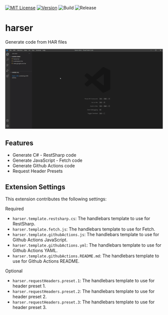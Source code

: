 [![MIT License](https://img.shields.io/github/license/danzelbel/harser)](https://github.com/danzelbel/harser/blob/master/LICENSE)
[![Version](https://vsmarketplacebadge.apphb.com/version/danzelbel.harser.svg)](https://marketplace.visualstudio.com/items?itemName=danzelbel.harser)
![Build](https://github.com/danzelbel/harser/workflows/build/badge.svg)
![Release](https://github.com/danzelbel/harser/workflows/release/badge.svg)

# harser

Generate code from HAR files

![features](images/readme/preview.gif)

## Features

- Generate C# - RestSharp code
- Generate JavaScript - Fetch code
- Generate Github Actions code
- Request Header Presets

## Extension Settings

This extension contributes the following settings:

Required
- `harser.template.restsharp.cs`: The handlebars template to use for RestSharp.
- `harser.template.fetch.js`: The handlebars template to use for Fetch.
- `harser.template.githubActions.js`: The handlebars template to use for Github Actions JavaScript.
- `harser.template.githubActions.yml`: The handlebars template to use for Github Actions YAML.
- `harser.template.githubActions.README.md`: The handlebars template to use for Github Actions README.

Optional
- `harser.requestHeaders.preset.1`: The handlebars template to use for header preset 1.
- `harser.requestHeaders.preset.2`: The handlebars template to use for header preset 2.
- `harser.requestHeaders.preset.3`: The handlebars template to use for header preset 3.